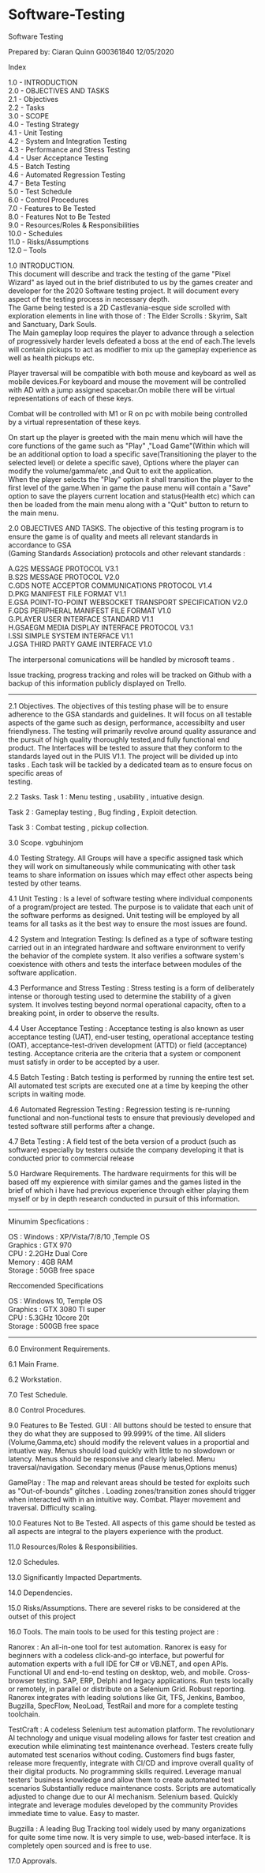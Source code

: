 # Software-Testing
Software Testing 

Prepared by: Ciaran Quinn G00361840
12/05/2020

Index

1.0 - INTRODUCTION <br>
2.0 - OBJECTIVES AND TASKS <br>
2.1 - Objectives <br>
2.2 - Tasks <br>
3.0 - SCOPE <br>
4.0 - Testing Strategy <br>
4.1 - Unit Testing <br>
4.2 - System and Integration Testing <br>
4.3 - Performance and Stress Testing <br>
4.4 - User Acceptance Testing <br>
4.5 - Batch Testing <br>
4.6 - Automated Regression Testing <br>
4.7 - Beta Testing <br>
5.0 - Test Schedule <br>
6.0 - Control Procedures <br>
7.0 - Features to Be Tested <br>
8.0 - Features Not to Be Tested <br>
9.0 - Resources/Roles & Responsibilities <br>
10.0 - Schedules <br>
11.0 - Risks/Assumptions <br>
12.0 – Tools <br>


 1.0 INTRODUCTION.<br>
  This document will describe and track the testing of the game "Pixel Wizard" as layed out in the brief distributed to us by the games 
  creater and developer for the 2020 Software testing project. It will document every aspect of the testing process in necessary depth.   <br>
  The Game being tested is a 2D Castlevania-esque side scrolled with exploration elements in line with those of : The Elder Scrolls :    Skyrim, Salt and Sanctuary, Dark Souls.<br>
  The Main gameplay loop requires the player to advance through a selection of progressively harder levels defeated a boss at the end of   each.The levels will contain pickups to act as modifier to mix up the gameplay experience as well as health pickups etc.<br>
  
  Player traversal will be compatible with both mouse and keyboard as well as mobile devices.For keyboard and mouse the movement will be   controlled with AD with a jump assigned spacebar.On mobile there will be virtual representations of each of these keys.<br>
  
  Combat will be controlled with M1 or R on pc with mobile being controlled by a virtual representation of these keys.<br>
  
  On start up the player is greeted with the main menu which will have the core functions of the game such as "Play" ,"Load Game"(Within   which will be an additional option to load a specific save(Transitioning the player to the selected level) or delete a specific         save), Options where the player can modify the volume/gamma/etc ,and Quit to exit the application. <br>
  When the player selects the "Play" option it shall transition the player to the first level of the game.When in game the pause menu     will contain a "Save" option to save the players current location and status(Health etc) which can then be loaded from the main menu     along with a "Quit" button to return to the main menu. <br>
  
  
 2.0 OBJECTIVES AND TASKS.
  The objective of this testing program is to ensure the game is of quality and meets all relevant standards in accordance to GSA   
  (Gaming Standards Association) protocols and other relevant standards :<br>
 
 A.G2S MESSAGE PROTOCOL V3.1 <br>
 B.S2S MESSAGE PROTOCOL V2.0 <br>
 C.GDS NOTE ACCEPTOR COMMUNICATIONS PROTOCOL V1.4 <br>
 D.PKG MANIFEST FILE FORMAT V1.1 <br>
 E.GSA POINT-TO-POINT WEBSOCKET TRANSPORT SPECIFICATION V2.0 <br>
 F.GDS PERIPHERAL MANIFEST FILE FORMAT V1.0 <br>
 G.PLAYER USER INTERFACE STANDARD V1.1 <br>
 H.GSAEGM MEDIA DISPLAY INTERFACE PROTOCOL V3.1 <br>
 I.SSI SIMPLE SYSTEM INTERFACE V1.1 <br>
 J.GSA THIRD PARTY GAME INTERFACE V1.0 <br>
 
 The interpersonal comunications will be handled by microsoft teams .
 
 Issue tracking, progress tracking and roles will be tracked on Github with a backup of this information publicly displayed on Trello.
 ________________________________________________________________
 2.1 Objectives.
 The objectives of this testing phase will be to ensure adherence to the GSA standards and guidelines. It will focus on all testable
 aspects of the game such as design, performance, accessibilty and user friendlyness.
 The testing will primarily revolve around quality assurance and the pursuit of high quality thoroughly tested,and  fully functional end   product. 
 The Interfaces will be tested to assure that they conform to the standards layed out in the PUIS V1.1.
 The project will be divided up into tasks . Each task will be tackled by a dedicated team as to ensure focus on specific areas of     
 testing.
 
 2.2 Tasks.
 Task 1 : Menu testing , usability , intuative design.
 
 Task 2 : Gameplay testing , Bug finding , Exploit detection.
 
 Task 3 : Combat testing , pickup collection.
 
 3.0 Scope.
 vgbuhinjom
 
 4.0 Testing Strategy.
 All Groups will have a specific assigned task which they will work on simultaneously while communicating with other task teams to share information on issues which may effect other aspects being tested by other teams.
 
 4.1 Unit Testing :
                   Is a level of software testing where individual components of a program/project are tested. The purpose is to validate that each unit of the software performs as designed. Unit testing will be employed by all teams for all tasks as it the best  way to ensure the most issues are found.

 4.2 System and Integration Testing:
                                   Is defined as a type of software testing carried out in an integrated hardware and software environment to verify the behavior of the complete system. It also verifies a software system's coexistence with others and tests the interface between modules of the software application.
 
 4.3 Performance and Stress Testing : 
                                      Stress testing is a form of deliberately intense or thorough testing used to determine the stability of a given system. It involves testing beyond normal operational capacity, often to a breaking point, in order to observe the results.
 
 4.4 User Acceptance Testing : 
                              Acceptance testing is also known as user acceptance testing (UAT), end-user testing, operational acceptance testing (OAT), acceptance-test-driven development (ATTD) or field (acceptance) testing. Acceptance criteria are the criteria that a system or component must satisfy in order to be accepted by a user.
 
 4.5 Batch Testing :
                    Batch testing is performed by running the entire test set. All automated test scripts are executed one at a time by keeping the other scripts in waiting mode. 
 
 4.6 Automated Regression Testing : 
                                   Regression testing is re-running functional and non-functional tests to ensure that previously developed and tested software still performs after a change.
 
 4.7 Beta Testing : 
                    A field test of the beta version of a product (such as software) especially by testers outside the company developing it that is conducted prior to commercial release
 
 5.0 Hardware Requirements.
 The hardware requirments for this will be based off my expierence with similar games and the games listed in the brief of which i have
 had previous experience through either playing them myself or by in depth research conducted in pursuit of this information.
  ________________________________________________________________

 Minumim Specfications : 
 
 OS : Windows : XP/Vista/7/8/10 ,Temple OS <br>
 Graphics : GTX 970 <br> 
 CPU : 2.2GHz Dual Core <br>
 Memory : 4GB RAM <br>
 Storage : 50GB free space<br>
 
 Reccomended Specifications
 
 OS : Windows 10, Temple OS <br>
 Graphics : GTX 3080 TI super <br>
 CPU : 5.3GHz 10core 20t <br>
 Storage : 500GB free space<br>
 
 ________________________________________________________________

 
 6.0 Environment Requirements.
 
 6.1 Main Frame.
 
 6.2 Workstation.
 
 7.0 Test Schedule.
 
 8.0 Control Procedures.
 
 9.0 Features to Be Tested.
 GUI : 
     All buttons should be tested to ensure that they do what they are supposed to 99.999% of the time.
     All sliders (Volume,Gamma,etc) should modify the relevent values in a proportial and intuative way.
     Menus should load quickly with little to no slowdown or latency.
     Menus should be responsive and clearly labeled.
     Menu traversal/navigation.
     Secondary menus (Pause menus,Options menus)
     
 GamePlay : 
     The map and relevant areas should be tested for exploits such as "Out-of-bounds" glitches .
     Loading zones/transition zones should trigger when interacted with in an intuitive way.
     Combat.
     Player movement and traversal.
     Difficulty scaling.
     
 
 10.0 Features Not to Be Tested.
 All aspects of this game should be tested as all aspects are integral to the players experience with the product.
 
 11.0 Resources/Roles & Responsibilities.
 
 12.0 Schedules.
 
 13.0 Significantly Impacted Departments.
 
 14.0 Dependencies.
 
 15.0 Risks/Assumptions.
                     There are severel risks to be considered at the outset of this project 
 
 16.0 Tools.
 The main tools to be used for this testing project are :
 
Ranorex : An all-in-one tool for test automation. Ranorex is easy for beginners with a codeless click-and-go interface, but powerful for automation experts with a full IDE for C# or VB.NET, and open APIs.
Functional UI and end-to-end testing on desktop, web, and mobile.
Cross-browser testing.
SAP, ERP, Delphi and legacy applications.
Run tests locally or remotely, in parallel or distribute on a Selenium Grid.
Robust reporting.
Ranorex integrates with leading solutions like Git, TFS, Jenkins, Bamboo, Bugzilla, SpecFlow, NeoLoad, TestRail and more for a complete testing toolchain.

TestCraft : A codeless Selenium test automation platform. The revolutionary AI technology and unique visual modeling allows for faster test creation and execution while eliminating test maintenance overhead. Testers create fully automated test scenarios without coding. Customers find bugs faster, release more frequently, integrate with CI/CD and improve overall quality of their digital products.
No programming skills required. Leverage manual testers’ business knowledge and allow them to create automated test scenarios
Substantially reduce maintenance costs. Scripts are automatically adjusted to change due to our AI mechanism.
Selenium based. Quickly integrate and leverage modules developed by the community
Provides immediate time to value. Easy to master.

Bugzilla : A leading Bug Tracking tool widely used by many organizations for quite some time now. It is very simple to use, web-based interface. It is completely open sourced and is free to use.
 
 17.0 Approvals.
